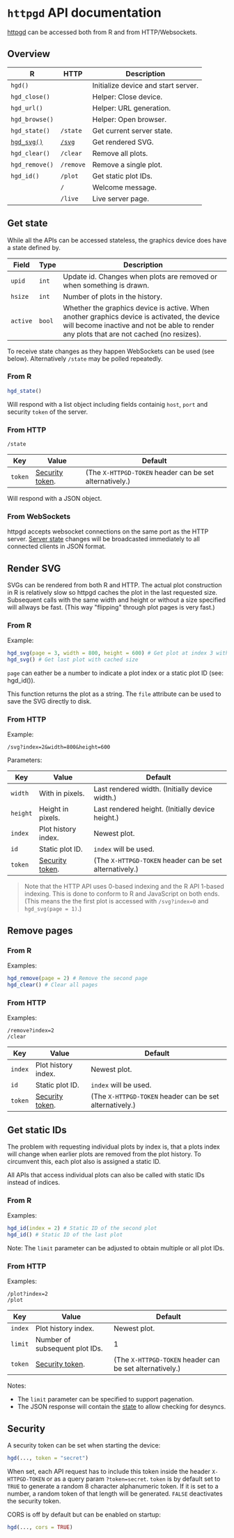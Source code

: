 # `httpgd` API documentation

<!-- copy to: vignette/api-documentation.Rmd -->

[httpgd](https://github.com/nx10/httpgd/blob/master/README.md) can be accessed both from R and from HTTP/Websockets.

## Overview

| R                          | HTTP                  | Description                         |
| -------------------------- | --------------------- | ----------------------------------- |
| `hgd()`                    |                       | Initialize device and start server. |
| `hgd_close()`              |                       | Helper: Close device.               |
| `hgd_url()`                |                       | Helper: URL generation.             |
| `hgd_browse()`             |                       | Helper: Open browser.               |
| `hgd_state()`              | `/state`              | Get current server state.           |
| [`hgd_svg()`](#render-svg) | [`/svg`](#render-svg) | Get rendered SVG.                   |
| `hgd_clear()`              | `/clear`              | Remove all plots.                   |
| `hgd_remove()`             | `/remove`             | Remove a single plot.               |
| `hgd_id()`                 | `/plot`               | Get static plot IDs.                |
|                            | `/`                   | Welcome message.                    |
|                            | `/live`               | Live server page.                   |

## Get state

While all the APIs can be accessed stateless, the graphics device does have a state defined by.

| Field    | Type   | Description                                                                                                                                                                             |
| -------- | ------ | --------------------------------------------------------------------------------------------------------------------------------------------------------------------------------------- |
| `upid`   | `int`  | Update id. Changes when plots are removed or when something is drawn.                                                                                                                   |
| `hsize`  | `int`  | Number of plots in the history.                                                                                                                                                         |
| `active` | `bool` | Whether the graphics device is active. When another graphics device is activated, the device will become inactive and not be able to render any plots that are not cached (no resizes). |

To receive state changes as they happen WebSockets can be used (see below). Alternatively `/state` may be polled repeatedly.

### From R

```R
hgd_state()
```

Will respond with a list object including fields containig `host`, `port` and security `token` of the server.

### From HTTP

```
/state
```

| Key     | Value                        | Default                                                 |
| ------- | ---------------------------- | ------------------------------------------------------- |
| `token` | [Security token](#security). | (The `X-HTTPGD-TOKEN` header can be set alternatively.) |

Will respond with a JSON object.

### From WebSockets

httpgd accepts websocket connections on the same port as the HTTP server. [Server state](#Server-state) changes will be broadcasted immediately to all connected clients in JSON format. 

## Render SVG

SVGs can be rendered from both R and HTTP. The actual plot construction in R is relatively slow so httpgd caches the plot in the last requested size. Subsequent calls with the same width and height or without a size specified will allways be fast. (This way "flipping" through plot pages is very fast.)

### From R

Example:
```R
hgd_svg(page = 3, width = 800, height = 600) # Get plot at index 3 with 800*600
hgd_svg() # Get last plot with cached size
```

`page` can eather be a number to indicate a plot index or a static plot ID (see: hgd_id()).

This function returns the plot as a string. The `file` attribute can be used to save the SVG directly to disk.

### From HTTP

Example:
```
/svg?index=2&width=800&height=600
```

Parameters:

| Key      | Value                        | Default                                                 |
| -------- | ---------------------------- | ------------------------------------------------------- |
| `width`  | With in pixels.              | Last rendered width. (Initially device width.)          |
| `height` | Height in pixels.            | Last rendered height. (Initially device height.)        |
| `index`  | Plot history index.          | Newest plot.                                            |
| `id`     | Static plot ID.              | `index` will be used.                                   |
| `token`  | [Security token](#security). | (The `X-HTTPGD-TOKEN` header can be set alternatively.) |

> Note that the HTTP API uses 0-based indexing and the R API 1-based indexing. This is done to conform to R and JavaScript on both ends. (This means the the first plot is accessed with `/svg?index=0` and `hgd_svg(page = 1)`.)

## Remove pages

### From R

Examples:
```R
hgd_remove(page = 2) # Remove the second page
hgd_clear() # Clear all pages
```

### From HTTP

Examples:
```
/remove?index=2
/clear
```

| Key     | Value                        | Default                                                 |
| ------- | ---------------------------- | ------------------------------------------------------- |
| `index` | Plot history index.          | Newest plot.                                            |
| `id`    | Static plot ID.              | `index` will be used.                                   |
| `token` | [Security token](#security). | (The `X-HTTPGD-TOKEN` header can be set alternatively.) |


## Get static IDs

The problem with requesting individual plots by index is, that a plots index will change when earlier plots are removed from the plot history.
To circumvent this, each plot also is assigned a static ID. 

All APIs that access individual plots can also be called with static IDs instead of indices.

### From R

Examples:
```R
hgd_id(index = 2) # Static ID of the second plot
hgd_id() # Static ID of the last plot
```

Note: The `limit` parameter can be adjusted to obtain multiple or all plot IDs.

### From HTTP

Examples:
```
/plot?index=2
/plot
```

| Key     | Value                          | Default                                                 |
| ------- | ------------------------------ | ------------------------------------------------------- |
| `index` | Plot history index.            | Newest plot.                                            |
| `limit` | Number of subsequent plot IDs. | 1                                                       |
| `token` | [Security token](#security).   | (The `X-HTTPGD-TOKEN` header can be set alternatively.) |


Notes: 

- The `limit` parameter can be specified to support pagenation.
- The JSON response will contain the [state](#get-state) to allow checking for desyncs.

## Security

A security token can be set when starting the device:

```R
hgd(..., token = "secret")
```

When set, each API request has to include this token inside the header `X-HTTPGD-TOKEN` or as a query param `?token=secret`.
`token` is by default set to `TRUE` to generate a random 8 character alphanumeric token. If it is set to a number, a random token of that length will be generated. `FALSE` deactivates the security token.

CORS is off by default but can be enabled on startup:

```R
hgd(..., cors = TRUE)
```
